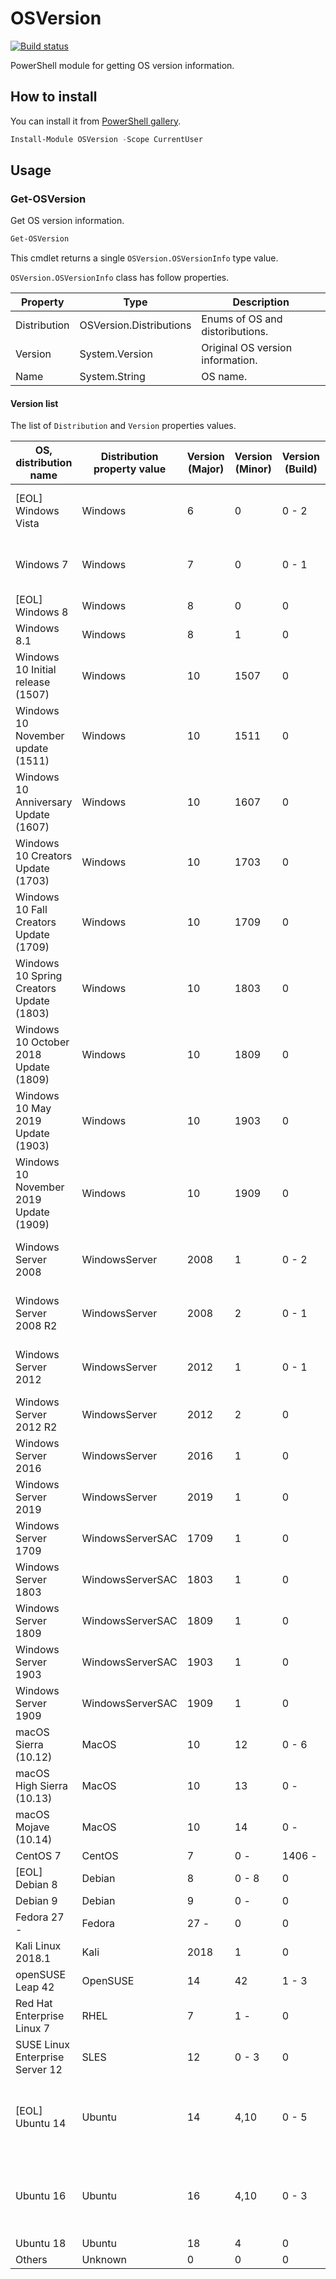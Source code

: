 # OSVersion

[![Build status](https://ci.appveyor.com/api/projects/status/ap98gg1ir7hb7pbx?svg=true)](https://ci.appveyor.com/project/stknohg/osversion)

PowerShell module for getting OS version information.

## How to install

You can install it from [PowerShell gallery](https://www.powershellgallery.com/packages/OSVersion).

```powershell
Install-Module OSVersion -Scope CurrentUser
```

## Usage

### Get-OSVersion

Get OS version information.

```powershell
Get-OSVersion
```

This cmdlet returns a single `OSVersion.OSVersionInfo` type value.

`OSVersion.OSVersionInfo` class has follow properties.

|Property|Type|Description|
|----|----|----|
|Distribution|OSVersion.Distributions|Enums of OS and distoributions.|
|Version|System.Version|Original OS version information.|
|Name|System.String|OS name.|

#### Version list 

The list of `Distribution` and `Version` properties values.

|OS, distribution name|Distribution<br>property value|Version<br>(Major)|Version<br>(Minor)|Version<br>(Build)|Remarks|
|----|----|----|----|----|----|
|[EOL] Windows Vista|Windows|6|0|0 - 2|Assign SP to build version|
|Windows 7|Windows|7|0|0 - 1|Assign SP to build version|
|[EOL] Windows 8|Windows|8|0|0||
|Windows 8.1|Windows|8|1|0||
|Windows 10 Initial release (1507)|Windows|10|1507|0||
|Windows 10 November update (1511)|Windows|10|1511|0||
|Windows 10 Anniversary Update (1607)|Windows|10|1607|0||
|Windows 10 Creators Update (1703)|Windows|10|1703|0||
|Windows 10 Fall Creators Update (1709)|Windows|10|1709|0||
|Windows 10 Spring Creators Update (1803)|Windows|10|1803|0||
|Windows 10 October 2018 Update (1809)|Windows|10|1809|0||
|Windows 10 May 2019 Update (1903)|Windows|10|1903|0||
|Windows 10 November 2019 Update (1909)|Windows|10|1909|0||
|Windows Server 2008|WindowsServer|2008|1|0 - 2|Assign SP to build version|
|Windows Server 2008 R2|WindowsServer|2008|2|0 - 1|Assign SP to build version|
|Windows Server 2012|WindowsServer|2012|1|0 - 1|Assign SP to build version|
|Windows Server 2012 R2|WindowsServer|2012|2|0||
|Windows Server 2016|WindowsServer|2016|1|0||
|Windows Server 2019|WindowsServer|2019|1|0||
|Windows Server 1709|WindowsServerSAC|1709|1|0||
|Windows Server 1803|WindowsServerSAC|1803|1|0||
|Windows Server 1809|WindowsServerSAC|1809|1|0||
|Windows Server 1903|WindowsServerSAC|1903|1|0||
|Windows Server 1909|WindowsServerSAC|1909|1|0||
|macOS Sierra (10.12)|MacOS|10|12|0 - 6||
|macOS High Sierra (10.13)|MacOS|10|13|0 - ||
|macOS Mojave (10.14)|MacOS|10|14|0 - ||
|CentOS 7|CentOS|7|0 - |1406 - ||
|[EOL] Debian 8|Debian|8|0 - 8|0||
|Debian 9|Debian|9|0 - |0||
|Fedora 27 - |Fedora|27 -|0|0||
|Kali Linux 2018.1|Kali|2018|1|0||
|openSUSE Leap 42|OpenSUSE|14|42|1 - 3||
|Red Hat Enterprise Linux 7|RHEL|7|1 - |0||
|SUSE Linux Enterprise Server 12|SLES|12|0 - 3|0||
|[EOL] Ubuntu 14|Ubuntu|14|4,10|0 - 5|Assign LTS point release to build version.|
|Ubuntu 16|Ubuntu|16|4,10|0 - 3|Assign LTS point release to build version.|
|Ubuntu 18|Ubuntu|18|4|0||
|Others|Unknown|0|0|0||